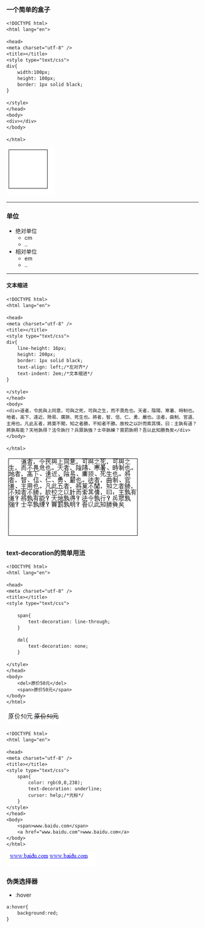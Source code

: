 ### 一个简单的盒子

```
<!DOCTYPE html>
<html lang="en">

<head>
<meta charset="utf-8" />
<title></title>
<style type="text/css">
div{
    width:100px;
    height: 100px;
    border: 1px solid black;
}

</style>
</head>
<body>
<div></div>
</body>

</html>
```

![](/assets/14.2.10.3-01.png)

---

### 单位

* 绝对单位
  * cm
  * ..
* 相对单位
  * em
  * ..

---

#### 文本缩进

```
<!DOCTYPE html>
<html lang="en">

<head>
<meta charset="utf-8" />
<title></title>
<style type="text/css">
div{
    line-height: 16px;
    height: 200px;
    border: 1px solid black;
    text-align: left;/*左对齐*/
    text-indent: 2em;/*文本缩进*/
}

</style>
</head>
<body>
<div>道者，令民與上同意，可與之死，可與之生，而不畏危也。天者，陰陽、寒暑、時制也。地者，高下、遠近、險易、廣狹、死生也。將者，智、信、仁、勇、嚴也。法者，曲制、官道、主用也。凡此五者，將莫不聞，知之者勝，不知者不勝。故校之以計而索其情，曰：主孰有道？將孰有能？天地孰得？法令孰行？兵眾孰強？士卒孰練？賞罰孰明？吾以此知勝負矣</div>
</body>

</html>
```

![](/assets/14.2.10.3-02.png)

### text-decoration的简单用法

```
<!DOCTYPE html>
<html lang="en">

<head>
<meta charset="utf-8" />
<title></title>
<style type="text/css">

    span{
        text-decoration: line-through;
    }

    del{
        text-decoration: none;
    }

</style>
</head>
<body>
    <del>原价50元</del>
    <span>原价50元</span>
</body>
</html>
```

![](/assets/14.2.10.3-03.png)

```
<!DOCTYPE html>
<html lang="en">

<head>
<meta charset="utf-8" />
<title></title>
<style type="text/css">
    span{
        color: rgb(0,0,238);
        text-decoration: underline;
        cursor: help;/*光标*/
    }
</style>
</head>
<body>
    <span>www.baidu.com</span>
    <a href="www.baidu.com">www.baidu.com</a>
</body>
</html>
```

![](/assets/14.2.10.3-04.png)

### 伪类选择器

* :hover

```
a:hover{
    background:red;
}
```



